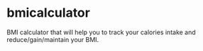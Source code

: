 # bmicalculator
BMI calculator that will help you to track your calories intake and reduce/gain/maintain your BMI.
